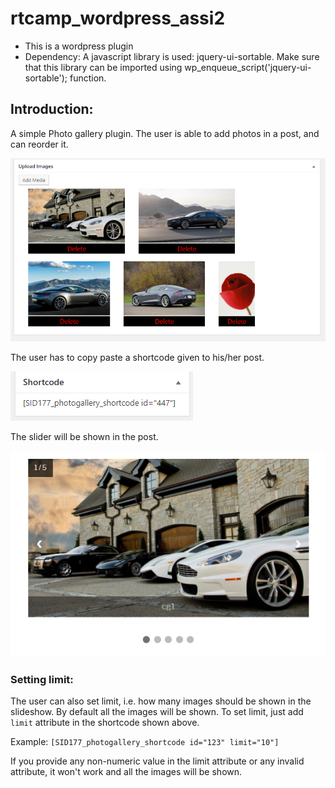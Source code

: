 # rtcamp_wordpress_assi2

- This is a wordpress plugin
- Dependency: A javascript library is used: jquery-ui-sortable.
  Make sure that this library can be imported using wp_enqueue_script('jquery-ui-sortable'); function.

## Introduction:

A simple Photo gallery plugin.
The user is able to add photos in a post, and can reorder it.

![Checkbox](https://github.com/SID177/uploaded_images/blob/master/Capture3.PNG?raw=true)

The user has to copy paste a shortcode given to his/her post.

![Checkbox](https://github.com/SID177/uploaded_images/blob/master/Capture4.PNG?raw=true)

The slider will be shown in the post.

![Checkbox](https://github.com/SID177/uploaded_images/blob/master/Capture5.PNG?raw=true)



### Setting limit:

The user can also set limit, i.e. how many images should be shown in the slideshow.
By default all the images will be shown.
To set limit, just add `limit` attribute in the shortcode shown above.

Example:
  `[SID177_photogallery_shortcode id="123" limit="10"]`
 
If you provide any non-numeric value in the limit attribute or any invalid attribute, it won't work and all the images will be shown.
